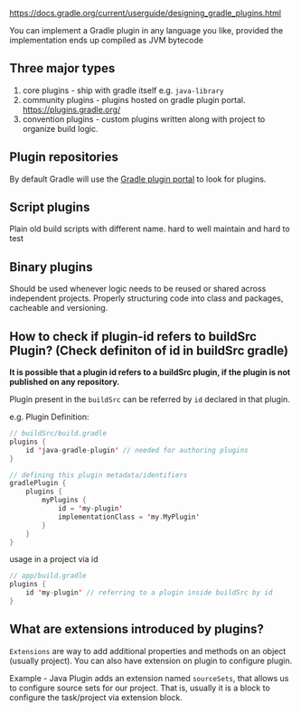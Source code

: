 
https://docs.gradle.org/current/userguide/designing_gradle_plugins.html

You can implement a Gradle plugin in any language you like, provided the implementation ends up compiled as JVM bytecode

## Three major types

1. core plugins - ship with gradle itself e.g. `java-library`
2. community plugins - plugins hosted on gradle plugin portal. https://plugins.gradle.org/
3. convention plugins - custom plugins written along with project to organize build logic.

## Plugin repositories

By default Gradle will use the [Gradle plugin portal](https://plugins.gradle.org/) to look for plugins.


## Script plugins

Plain old build scripts with different name.
hard to well maintain and hard to test

## Binary plugins

Should be used whenever logic needs to be reused or shared across independent projects.
Properly structuring code into class and packages, cacheable and versioning.



## How to check if plugin-id refers to buildSrc Plugin? (Check definiton of id in buildSrc gradle)

**It is possible that a plugin id refers to a buildSrc plugin, if the plugin is not published on any repository.**

Plugin present in the `buildSrc` can be referred by `id` declared in that plugin.

e.g.
Plugin Definition:
```kt
// buildSrc/build.gradle
plugins {
    id 'java-gradle-plugin' // needed for authoring plugins
}

// defining this plugin metadata/identifiers
gradlePlugin {
    plugins {
        myPlugins {
            id = 'my-plugin'
            implementationClass = 'my.MyPlugin'
        }
    }
}
```

usage in a project via id
```kt
// app/build.gradle
plugins {
    id 'my-plugin' // referring to a plugin inside buildSrc by id
}
```

## What are extensions introduced by plugins?

`Extensions` are way to add additional properties and methods on an object (usually project). You can also have extension on plugin to configure plugin.

Example - Java Plugin adds an extension named `sourceSets`, that allows us to configure source sets for our project. That is, usually it is a block to configure the task/project via extension block.

